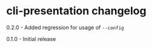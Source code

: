 # cli-presentation changelog
0.2.0 - Added regression for usage of `--config`

0.1.0 - Initial release
